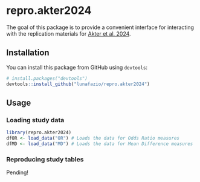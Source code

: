 
# repro.akter2024

The goal of this package is to provide a convenient interface for interacting
with the replication materials for [Akter et al. 2024](https://www.nature.com/articles/s41562-024-02002-7).

## Installation

You can install this package from GitHub using `devtools`:

``` r
# install.packages("devtools")
devtools::install_github("lunafazio/repro.akter2024")
```

## Usage

### Loading study data

``` r
library(repro.akter2024)
dfOR <- load_data("OR") # Loads the data for Odds Ratio measures
dfMD <- load_data("MD") # Loads the data for Mean Difference measures
```

### Reproducing study tables

Pending!

